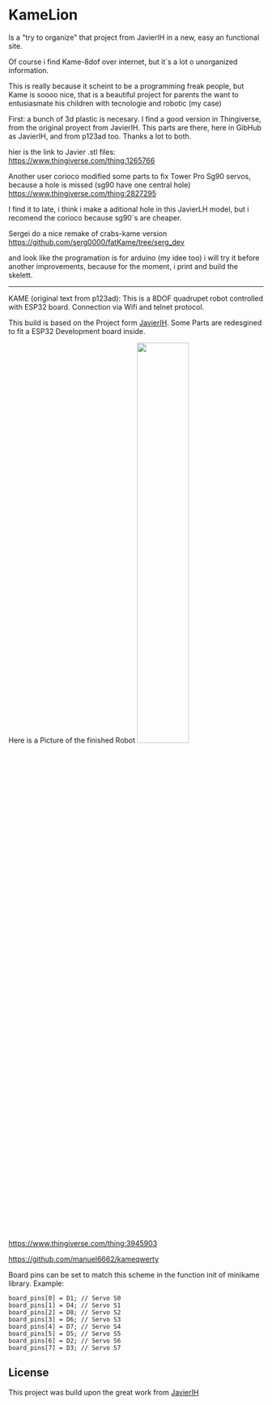 # KameLion

Is a "try to organize" that project from JavierIH in a new, easy an functional site.

Of course i find Kame-8dof over internet, but it´s a lot o unorganized information.

This is really because it scheint to be a programming freak people, but Kame is soooo nice, that is a beautiful project for parents the want to entusiasmate his children with tecnologie and robotic (my case)

First:
a bunch of 3d plastic is necesary. I find a good version in Thingiverse, from the original proyect from JavierIH. This parts are there, here in GibHub as JavierIH, and from p123ad too. Thanks a lot to both.

hier is the link to Javier .stl files:
https://www.thingiverse.com/thing:1265766

Another user corioco modified some parts to fix Tower Pro Sg90 servos, because a hole is missed (sg90 have one central hole)
https://www.thingiverse.com/thing:2827295

I find it to late, i think i make a aditional hole in this JavierLH model, but i recomend the corioco because sg90´s are cheaper.

Sergei do a nice remake of crabs-kame version
https://github.com/serg0000/fatKame/tree/serg_dev

and look like the programation is for arduino (my idee too)
i will try it before another improvements, because for the moment, i print and build the skelett.


 
-----------------------------------------------
KAME (original text from p123ad):
This is a 8DOF quadrupet robot controlled with ESP32 board.
Connection via Wifi and telnet protocol.

This build is based on the Project form [JavierIH](https://github.com/JavierIH/miniKame).
Some Parts are redesgined to fit a ESP32 Development board inside.

Here is a Picture of the finished Robot
<img src="/doc/images/kame_stand.jpg" width="45%"></img>

https://www.thingiverse.com/thing:3945903

https://github.com/manuel6662/kameqwerty

Board pins can be set to match this scheme in the function init of minikame library. Example:
````
board_pins[0] = D1; // Servo S0
board_pins[1] = D4; // Servo S1
board_pins[2] = D8; // Servo S2
board_pins[3] = D6; // Servo S3
board_pins[4] = D7; // Servo S4
board_pins[5] = D5; // Servo S5
board_pins[6] = D2; // Servo S6
board_pins[7] = D3; // Servo S7
````

## License
This project was build upon the great work from [JavierIH](https://github.com/JavierIH/miniKame)
